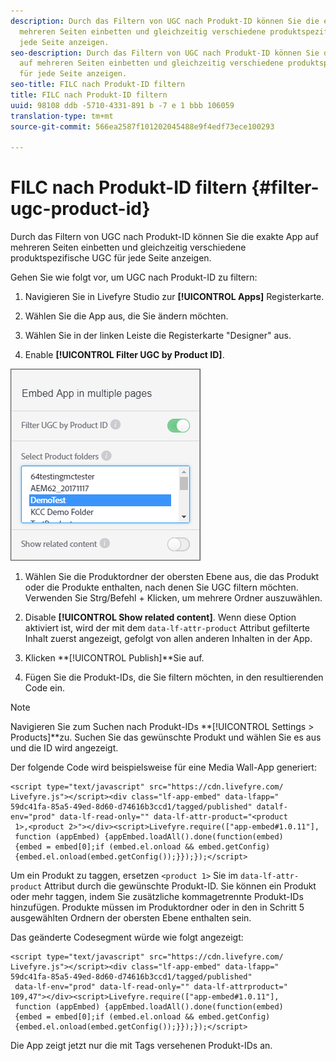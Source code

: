 ```yaml
---
description: Durch das Filtern von UGC nach Produkt-ID können Sie die exakte App auf
  mehreren Seiten einbetten und gleichzeitig verschiedene produktspezifische UGC für
  jede Seite anzeigen.
seo-description: Durch das Filtern von UGC nach Produkt-ID können Sie die exakte App
  auf mehreren Seiten einbetten und gleichzeitig verschiedene produktspezifische UGC
  für jede Seite anzeigen.
seo-title: FILC nach Produkt-ID filtern
title: FILC nach Produkt-ID filtern
uuid: 98108 ddb -5710-4331-891 b -7 e 1 bbb 106059
translation-type: tm+mt
source-git-commit: 566ea2587f101202045488e9f4edf73ece100293

---
```



# FILC nach Produkt-ID filtern {#filter-ugc-product-id}

Durch das Filtern von UGC nach Produkt-ID können Sie die exakte App auf mehreren Seiten einbetten und gleichzeitig verschiedene produktspezifische UGC für jede Seite anzeigen.

Gehen Sie wie folgt vor, um UGC nach Produkt-ID zu filtern:

1. Navigieren Sie in Livefyre Studio zur **[!UICONTROL Apps]** Registerkarte.

1. Wählen Sie die App aus, die Sie ändern möchten.

1. Wählen Sie in der linken Leiste die Registerkarte "Designer" aus.

1. Enable **[!UICONTROL Filter UGC by Product ID]**.

![](assets/filter-ugc-product-id.png)

1. Wählen Sie die Produktordner der obersten Ebene aus, die das Produkt oder die Produkte enthalten, nach denen Sie UGC filtern möchten.
Verwenden Sie Strg/Befehl + Klicken, um mehrere Ordner auszuwählen.

1. Disable **[!UICONTROL Show related content]**.
Wenn diese Option aktiviert ist, wird der mit dem `data-lf-attr-product` Attribut gefilterte Inhalt zuerst angezeigt, gefolgt von allen anderen Inhalten in der App.

1. Klicken **[!UICONTROL Publish]**Sie auf.

1. Fügen Sie die Produkt-IDs, die Sie filtern möchten, in den resultierenden Code ein.

>[!NOTE]
>
>Navigieren Sie zum Suchen nach Produkt-IDs **[!UICONTROL Settings > Products]**zu. Suchen Sie das gewünschte Produkt und wählen Sie es aus und die ID wird angezeigt.

Der folgende Code wird beispielsweise für eine Media Wall-App generiert:

```
<script type="text/javascript" src="https://cdn.livefyre.com/
Livefyre.js"></script><div class="lf-app-embed" data-lfapp="
59dc41fa-85a5-49ed-8d60-d74616b3ccd1/tagged/published" datalf-
env="prod" data-lf-read-only="" data-lf-attr-product="<product
 1>,<product 2>"></div><script>Livefyre.require(["app-embed#1.0.11"],
 function (appEmbed) {appEmbed.loadAll().done(function(embed)
 {embed = embed[0];if (embed.el.onload && embed.getConfig)
 {embed.el.onload(embed.getConfig());}});});</script>
```

Um ein Produkt zu taggen, ersetzen `<product 1>` Sie im `data-lf-attr-product` Attribut durch die gewünschte Produkt-ID. Sie können ein Produkt oder mehr taggen, indem Sie zusätzliche kommagetrennte Produkt-IDs hinzufügen. Produkte müssen im Produktordner oder in den in Schritt 5 ausgewählten Ordnern der obersten Ebene enthalten sein.

Das geänderte Codesegment würde wie folgt angezeigt:

```
<script type="text/javascript" src="https://cdn.livefyre.com/
Livefyre.js"></script><div class="lf-app-embed" data-lfapp="
59dc41fa-85a5-49ed-8d60-d74616b3ccd1/tagged/published"
 data-lf-env="prod" data-lf-read-only="" data-lf-attrproduct="
109,47"></div><script>Livefyre.require(["app-embed#1.0.11"],
 function (appEmbed) {appEmbed.loadAll().done(function(embed)
 {embed = embed[0];if (embed.el.onload && embed.getConfig)
 {embed.el.onload(embed.getConfig());}});});</script>
```

Die App zeigt jetzt nur die mit Tags versehenen Produkt-IDs an.